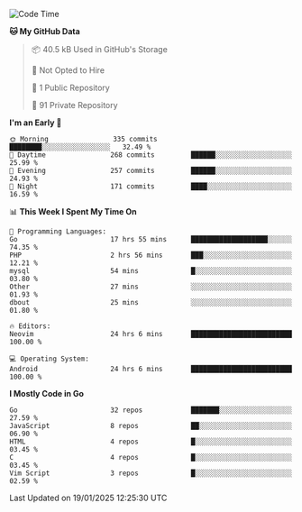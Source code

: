 
<!--START_SECTION:waka-->
![Code Time](http://img.shields.io/badge/Code%20Time-5%2C633%20hrs-blue)

**🐱 My GitHub Data** 

> 📦 40.5 kB Used in GitHub's Storage 
 > 
> 🚫 Not Opted to Hire
 > 
> 📜 1 Public Repository 
 > 
> 🔑 91 Private Repository 
 > 
**I'm an Early 🐤** 

```text
🌞 Morning                335 commits         ████████░░░░░░░░░░░░░░░░░   32.49 % 
🌆 Daytime                268 commits         ██████░░░░░░░░░░░░░░░░░░░   25.99 % 
🌃 Evening                257 commits         ██████░░░░░░░░░░░░░░░░░░░   24.93 % 
🌙 Night                  171 commits         ████░░░░░░░░░░░░░░░░░░░░░   16.59 % 
```


📊 **This Week I Spent My Time On** 

```text
💬 Programming Languages: 
Go                       17 hrs 55 mins      ███████████████████░░░░░░   74.35 % 
PHP                      2 hrs 56 mins       ███░░░░░░░░░░░░░░░░░░░░░░   12.21 % 
mysql                    54 mins             █░░░░░░░░░░░░░░░░░░░░░░░░   03.80 % 
Other                    27 mins             ░░░░░░░░░░░░░░░░░░░░░░░░░   01.93 % 
dbout                    25 mins             ░░░░░░░░░░░░░░░░░░░░░░░░░   01.80 % 

🔥 Editors: 
Neovim                   24 hrs 6 mins       █████████████████████████   100.00 % 

💻 Operating System: 
Android                  24 hrs 6 mins       █████████████████████████   100.00 % 
```

**I Mostly Code in Go** 

```text
Go                       32 repos            ███████░░░░░░░░░░░░░░░░░░   27.59 % 
JavaScript               8 repos             ██░░░░░░░░░░░░░░░░░░░░░░░   06.90 % 
HTML                     4 repos             █░░░░░░░░░░░░░░░░░░░░░░░░   03.45 % 
C                        4 repos             █░░░░░░░░░░░░░░░░░░░░░░░░   03.45 % 
Vim Script               3 repos             █░░░░░░░░░░░░░░░░░░░░░░░░   02.59 % 
```




 Last Updated on 19/01/2025 12:25:30 UTC
<!--END_SECTION:waka-->
